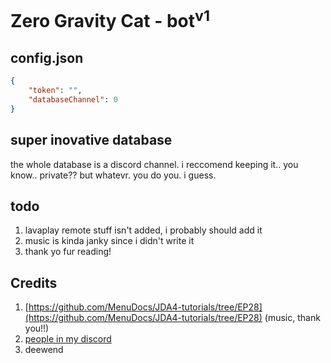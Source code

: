 # Zero Gravity Cat - bot<sup>v1</sup>

## config.json
```json
{
    "token": "",
    "databaseChannel": 0
}
```

## super inovative database
the whole database is a discord channel. i reccomend keeping it.. you know.. private??
but whatevr. you do you. i guess.

## todo 
1. lavaplay remote stuff isn't added, i probably should add it
2. music is kinda janky since i didn't write it
3. thank yo  fur reading!

## Credits
1. [https://github.com/MenuDocs/JDA4-tutorials/tree/EP28](https://github.com/MenuDocs/JDA4-tutorials/tree/EP28) (music, thank you!!)
2. [people in my discord](https://discord.gg/FpgcppGyMt)
3. deewend 